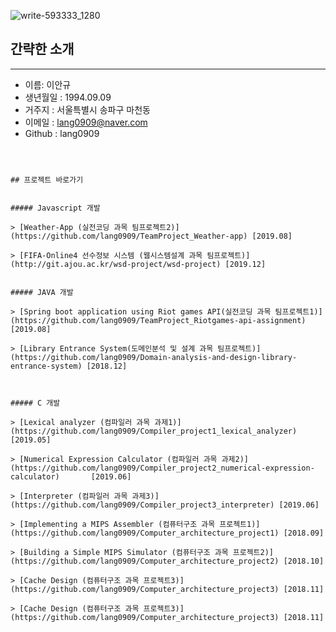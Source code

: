 ![write-593333_1280](https://user-images.githubusercontent.com/24869943/48058937-20e94700-e1fb-11e8-8016-ff16147bc43d.jpg)


## 간략한 소개
-------------
* 이름: 이안규
* 생년월일 : 1994.09.09   
* 거주지 : 서울특별시 송파구 마천동
* 이메일 : lang0909@naver.com
* Github : lang0909
```



## 프로젝트 바로가기


##### Javascript 개발

> [Weather-App (실전코딩 과목 팀프로젝트2)](https://github.com/lang0909/TeamProject_Weather-app) [2019.08]

> [FIFA-Online4 선수정보 시스템 (웹시스템설계 과목 팀프로젝트)](http://git.ajou.ac.kr/wsd-project/wsd-project) [2019.12]


##### JAVA 개발

> [Spring boot application using Riot games API(실전코딩 과목 팀프로젝트1)](https://github.com/lang0909/TeamProject_Riotgames-api-assignment)   [2019.08]

> [Library Entrance System(도메인분석 및 설계 과목 팀프로젝트)](https://github.com/lang0909/Domain-analysis-and-design-library-entrance-system) [2018.12]



##### C 개발

> [Lexical analyzer (컴파일러 과목 과제1)](https://github.com/lang0909/Compiler_project1_lexical_analyzer) [2019.05]

> [Numerical Expression Calculator (컴파일러 과목 과제2)](https://github.com/lang0909/Compiler_project2_numerical-expression-calculator)       [2019.06]

> [Interpreter (컴파일러 과목 과제3)](https://github.com/lang0909/Compiler_project3_interpreter) [2019.06]

> [Implementing a MIPS Assembler (컴퓨터구조 과목 프로젝트1)](https://github.com/lang0909/Computer_architecture_project1) [2018.09]

> [Building a Simple MIPS Simulator (컴퓨터구조 과목 프로젝트2)](https://github.com/lang0909/Computer_architecture_project2) [2018.10]

> [Cache Design (컴퓨터구조 과목 프로젝트3)](https://github.com/lang0909/Computer_architecture_project3) [2018.11]

> [Cache Design (컴퓨터구조 과목 프로젝트3)](https://github.com/lang0909/Computer_architecture_project3) [2018.11]

